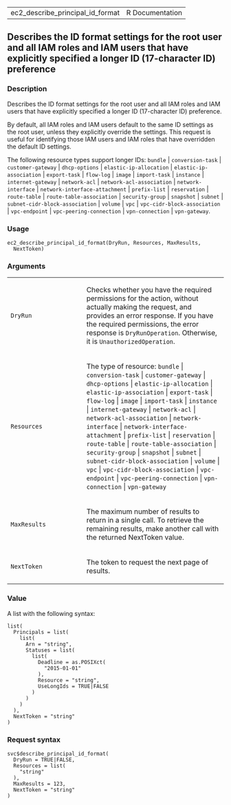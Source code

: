 <table style="width: 100%;">
<tbody>
<tr class="odd">
<td>ec2_describe_principal_id_format</td>
<td style="text-align: right;">R Documentation</td>
</tr>
</tbody>
</table>

## Describes the ID format settings for the root user and all IAM roles and IAM users that have explicitly specified a longer ID (17-character ID) preference

### Description

Describes the ID format settings for the root user and all IAM roles and
IAM users that have explicitly specified a longer ID (17-character ID)
preference.

By default, all IAM roles and IAM users default to the same ID settings
as the root user, unless they explicitly override the settings. This
request is useful for identifying those IAM users and IAM roles that
have overridden the default ID settings.

The following resource types support longer IDs: `bundle` |
`conversion-task` | `customer-gateway` | `dhcp-options` |
`elastic-ip-allocation` | `elastic-ip-association` | `export-task` |
`flow-log` | `image` | `import-task` | `instance` | `internet-gateway` |
`network-acl` | `network-acl-association` | `network-interface` |
`network-interface-attachment` | `prefix-list` | `reservation` |
`route-table` | `route-table-association` | `security-group` |
`snapshot` | `subnet` | `subnet-cidr-block-association` | `volume` |
`vpc` | `vpc-cidr-block-association` | `vpc-endpoint` |
`vpc-peering-connection` | `vpn-connection` | `vpn-gateway`.

### Usage

    ec2_describe_principal_id_format(DryRun, Resources, MaxResults,
      NextToken)

### Arguments

<table>
<colgroup>
<col style="width: 35%" />
<col style="width: 65%" />
</colgroup>
<tbody>
<tr class="odd">
<td><code
id="ec2_describe_principal_id_format_:_DryRun">DryRun</code></td>
<td><p>Checks whether you have the required permissions for the action,
without actually making the request, and provides an error response. If
you have the required permissions, the error response is
<code>DryRunOperation</code>. Otherwise, it is
<code>UnauthorizedOperation</code>.</p></td>
</tr>
<tr class="even">
<td><code
id="ec2_describe_principal_id_format_:_Resources">Resources</code></td>
<td><p>The type of resource: <code>bundle</code> |
<code>conversion-task</code> | <code>customer-gateway</code> |
<code>dhcp-options</code> | <code>elastic-ip-allocation</code> |
<code>elastic-ip-association</code> | <code>export-task</code> |
<code>flow-log</code> | <code>image</code> | <code>import-task</code> |
<code>instance</code> | <code>internet-gateway</code> |
<code>network-acl</code> | <code>network-acl-association</code> |
<code>network-interface</code> |
<code>network-interface-attachment</code> | <code>prefix-list</code> |
<code>reservation</code> | <code>route-table</code> |
<code>route-table-association</code> | <code>security-group</code> |
<code>snapshot</code> | <code>subnet</code> |
<code>subnet-cidr-block-association</code> | <code>volume</code> |
<code>vpc</code> | <code>vpc-cidr-block-association</code> |
<code>vpc-endpoint</code> | <code>vpc-peering-connection</code> |
<code>vpn-connection</code> | <code>vpn-gateway</code></p></td>
</tr>
<tr class="odd">
<td><code
id="ec2_describe_principal_id_format_:_MaxResults">MaxResults</code></td>
<td><p>The maximum number of results to return in a single call. To
retrieve the remaining results, make another call with the returned
NextToken value.</p></td>
</tr>
<tr class="even">
<td><code
id="ec2_describe_principal_id_format_:_NextToken">NextToken</code></td>
<td><p>The token to request the next page of results.</p></td>
</tr>
</tbody>
</table>

### Value

A list with the following syntax:

    list(
      Principals = list(
        list(
          Arn = "string",
          Statuses = list(
            list(
              Deadline = as.POSIXct(
                "2015-01-01"
              ),
              Resource = "string",
              UseLongIds = TRUE|FALSE
            )
          )
        )
      ),
      NextToken = "string"
    )

### Request syntax

    svc$describe_principal_id_format(
      DryRun = TRUE|FALSE,
      Resources = list(
        "string"
      ),
      MaxResults = 123,
      NextToken = "string"
    )

